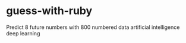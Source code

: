 # guess-with-ruby
Predict 8 future numbers with 800 numbered data artificial intelligence deep learning
